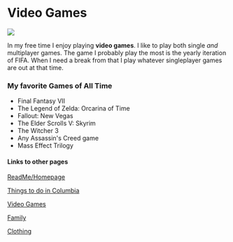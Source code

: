 # Video Games

![](https://user-images.githubusercontent.com/54389183/101971220-5a1fec80-3bf5-11eb-9843-c853e9e061d0.JPG)

In my free time I enjoy playing **video games**. I like to play both single *and* multiplayer games. The game I probably play the most is the yearly iteration of FIFA. When I need a break from that I play whatever singleplayer games are out at that time.

### My favorite Games of All Time

- Final Fantasy VII
- The Legend of Zelda: Orcarina of Time
- Fallout: New Vegas
- The Elder Scrolls V: Skyrim
- The Witcher 3
- Any Assassin's Creed game
- Mass Effect Trilogy

#### Links to other pages
[ReadMe/Homepage](README.MD) 

[Things to do in Columbia](ThingstodoinColumbia.md)

[Video Games](Videogames.md)

[Family](Family.md)

[Clothing](Clothing.md)
